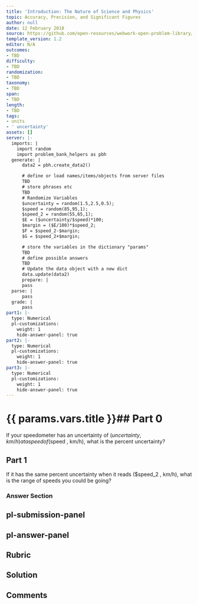 ```yaml
---
title: 'Introduction: The Nature of Science and Physics'
topic: Accuracy, Precision, and Significant Figures
author: null
date: 12 February 2018
source: https://github.com/open-resources/webwork-open-problem-library/tree/master/Contrib/BrockPhysics/College_Physics_Urone/1.The_Nature_of_Science_and_Physics/1-03.Accuracy_Precision_and_Significant_Figures/NU_U17_01_03_009.pg
template_version: 1.2
editor: N/A
outcomes:
- TBD
difficulty:
- TBD
randomization:
- TBD
taxonomy:
- TBD
span:
- TBD
length:
- TBD
tags:
- units
- ' uncertainty'
assets: []
server: |-
  imports: |
    import random
    import problem_bank_helpers as pbh
  generate: |
      data2 = pbh.create_data2()

      # define or load names/items/objects from server files
      TBD
      # store phrases etc
      TBD
      # Randomize Variables
      $uncertainty = random(1.5,2.5,0.5);
      $speed = random(85,95,1);
      $speed_2 = random(55,65,1);
      $E = ($uncertainty/$speed)*100;
      $margin = ($E/100)*$speed_2;
      $F = $speed_2-$margin;
      $G = $speed_2+$margin;

      # store the variables in the dictionary "params"
      TBD
      # define possible answers
      TBD
      # Update the data object with a new dict
      data.update(data2)
      prepare: |
      pass
  parse: |
      pass
  grade: |
      pass
part1: |-
  type: Numerical
  pl-customizations:
    weight: 1
    hide-answer-panel: true
part2: |-
  type: Numerical
  pl-customizations:
    weight: 1
    hide-answer-panel: true
part3: |-
  type: Numerical
  pl-customizations:
    weight: 1
    hide-answer-panel: true
---
```


# {{ params.vars.title }}## Part 0 
If your speedometer has an uncertainty of ($uncertainty , km/h) at a speed of ($speed , km/h), what is the percent uncertainty? 
## Part 1 
If it has the same percent uncertainty when it reads ($speed_2 , km/h), what is the range of speeds you could be going? 


### Answer Section 


## pl-submission-panel 


## pl-answer-panel 


## Rubric 


## Solution 


## Comments 



